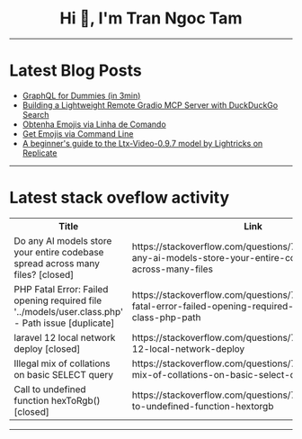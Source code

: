 <h1 align="center">Hi 👋, I'm Tran Ngoc Tam</h1>

---

# Latest Blog Posts 
<!-- BLOG-POST-LIST:START -->
- [GraphQL for Dummies &lpar;in 3min&rpar;](https://dev.to/dehemi_fabio/graphql-for-dummies-in-3min-55jk)
- [Building a Lightweight Remote Gradio MCP Server with DuckDuckGo Search](https://dev.to/0xkoji/building-a-lightweight-remote-gradio-mcp-server-with-duckduckgo-search-fd6)
- [Obtenha Emojis via Linha de Comando](https://dev.to/marcosplusplus/obtenha-emojis-via-linha-de-comando-4cbh)
- [Get Emojis via Command Line](https://dev.to/marcosplusplus/get-emojis-via-command-line-1h3d)
- [A beginner&#39;s guide to the Ltx-Video-0.9.7 model by Lightricks on Replicate](https://dev.to/aimodels-fyi/a-beginners-guide-to-the-ltx-video-097-model-by-lightricks-on-replicate-34k)
<!-- BLOG-POST-LIST:END -->

---

# Latest stack oveflow activity
<table>
  <tr><th>Title</th><th>Link</th></tr>
  <!-- STACKOVERFLOW:START --><tr><td>Do any AI models store your entire codebase spread across many files? [closed]</td><td>https://stackoverflow.com/questions/79647080/do-any-ai-models-store-your-entire-codebase-spread-across-many-files</td></tr><tr><td>PHP Fatal Error: Failed opening required file &#39;../models/user.class.php&#39; - Path issue [duplicate]</td><td>https://stackoverflow.com/questions/79646978/php-fatal-error-failed-opening-required-file-models-user-class-php-path</td></tr><tr><td>laravel 12 local network deploy [closed]</td><td>https://stackoverflow.com/questions/79646841/laravel-12-local-network-deploy</td></tr><tr><td>Illegal mix of collations on basic SELECT query</td><td>https://stackoverflow.com/questions/79646799/illegal-mix-of-collations-on-basic-select-query</td></tr><tr><td>Call to undefined function hexToRgb&lpar;&rpar; [closed]</td><td>https://stackoverflow.com/questions/79646700/call-to-undefined-function-hextorgb</td></tr><!-- STACKOVERFLOW:END -->
</table>

---


